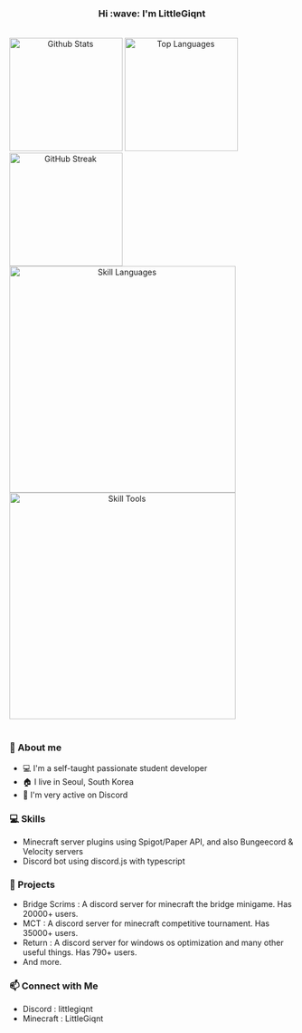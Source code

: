 <h3 align="center">Hi :wave: I'm LittleGiqnt</h1>

<br />

<picture align="center">
  <source
    srcset="https://littlegiqnt-gh-readme-stats.vercel.app/api?username=littlegiqnt&show_icons=true&theme=tokyonight"
    media="(prefers-color-scheme: dark)"
  />
  <source
    srcset="https://littlegiqnt-gh-readme-stats.vercel.app/api?username=littlegiqnt&show_icons=true&theme=default"
    media="(prefers-color-scheme: light), (prefers-color-scheme: no-preference)"
  />
  <img height="200" alt="Github Stats" />
</picture>

<picture align="center">
  <source
    srcset="https://littlegiqnt-gh-readme-stats.vercel.app/api/top-langs/?username=littlegiqnt&show_icons=true&theme=tokyonight&layout=donut"
    media="(prefers-color-scheme: dark)"
  />
  <source
    srcset="https://littlegiqnt-gh-readme-stats.vercel.app/api/top-langs/?username=littlegiqnt&show_icons=true&theme=default&layout=donut"
    media="(prefers-color-scheme: light), (prefers-color-scheme: no-preference)"
  />
  <img height="200" alt="Top Languages" />
</picture>

<br />

<a href="https://git.io/streak-stats">
  <picture align="center">
    <source
      srcset="https://streak-stats.demolab.com?user=littlegiqnt&theme=tokyonight"
      media="(prefers-color-scheme: dark)"
    />
    <source
      srcset="https://streak-stats.demolab.com?user=littlegiqnt"
      media="(prefers-color-scheme: light), (prefers-color-scheme: no-preference)"
    />
    <img height="200" alt="GitHub Streak" />
  </picture>
</a>

<br />

<a href="https://github.com/Jurredr/github-widgetbox">
  <picture align="center">
    <source
      srcset="https://github-widgetbox.vercel.app/api/skills?languages=js%2Cts%2Cjava%2Cphp%2Cpython%2Chtml%2Ccss%2Cc%2Ccpp%2Ckotlin%2Cbash%2Cxml%2Cjson%2Cyaml%2Cpostgresql%2Cmysql%2Cpowershell%2Cgroovy%2Cmarkdown&includeNames=true&theme=carbon"
      media="(prefers-color-scheme: dark)"
    />
    <source
      srcset="https://github-widgetbox.vercel.app/api/skills?languages=js%2Cts%2Cjava%2Cphp%2Cpython%2Chtml%2Ccss%2Cc%2Ccpp%2Ckotlin%2Cbash%2Cxml%2Cjson%2Cyaml%2Cpostgresql%2Cmysql%2Cpowershell%2Cgroovy%2Cmarkdown&includeNames=true"
      media="(prefers-color-scheme: light), (prefers-color-scheme: no-preference)"
    />
    <img width="400" alt="Skill Languages" />
  </picture>
</a>

<a href="https://github.com/Jurredr/github-widgetbox">
  <picture align="center">
    <source
      srcset="https://github-widgetbox.vercel.app/api/skills?tools=git%2Cdocker%2Cnpm%2Cyarn%2Cmongodb%2Cvercel%2Credis%2Cnodejs%2Cheroku%2Capache%2Cnginx%2Caws%2Cgradle%2Cprettier&includeNames=true&theme=carbon"
      media="(prefers-color-scheme: dark)"
    />
    <source
      srcset="https://github-widgetbox.vercel.app/api/skills?tools=git%2Cdocker%2Cnpm%2Cyarn%2Cmongodb%2Cvercel%2Credis%2Cnodejs%2Cheroku%2Capache%2Cnginx%2Caws%2Cgradle%2Cprettier&includeNames=true"
      media="(prefers-color-scheme: light), (prefers-color-scheme: no-preference)"
    />
    <img width="400" alt="Skill Tools" />
  </picture>
</a>

<br />
<br />

### 🌟 About me
- 💻 I'm a self-taught passionate student developer
- 🏠 I live in Seoul, South Korea
- 💬 I'm very active on Discord

### 💻 Skills
- Minecraft server plugins using Spigot/Paper API, and also Bungeecord & Velocity servers
- Discord bot using discord.js with typescript

### 🚀 Projects
- Bridge Scrims : A discord server for minecraft the bridge minigame. Has 20000+ users.
- MCT : A discord server for minecraft competitive tournament. Has 35000+ users.
- Return : A discord server for windows os optimization and many other useful things. Has 790+ users.
- And more.

### 📫 Connect with Me
- Discord : littlegiqnt
- Minecraft : LittleGiqnt
